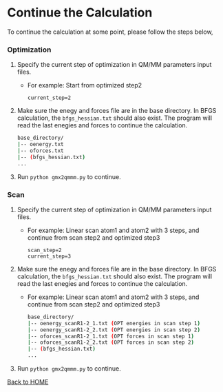 # Continue the Calculation
To continue the calculation at some point, please follow the steps below,

### Optimization

1. Specify the current step of optimization in QM/MM parameters input files.
   - For example: Start from optimized step2
      ```
      current_step=2
      ```
      
2. Make sure the enegy and forces file are in the base directory. In BFGS calculation, the `bfgs_hessian.txt` should also exist. The program will read the last enegies and forces to continue the calculation. 


    ```bash
    base_directory/
    |-- oenergy.txt
    |-- oforces.txt
    |-- (bfgs_hessian.txt)
    ...
    ```

3. Run `python gmx2qmmm.py` to continue. 






### Scan

1. Specify the current step of optimization in QM/MM parameters input files.
   - For example: Linear scan atom1 and atom2 with 3 steps, and continue from scan step2 and optimized step3
      ```
      scan_step=2
      current_step=3
      ```
      
2. Make sure the enegy and forces file are in the base directory. In BFGS calculation, the `bfgs_hessian.txt` should also exist. The program will read the last enegies and forces to continue the calculation. 
   - For example: Linear scan atom1 and atom2 with 3 steps, and continue from scan step2 and optimized step3

       ```bash
       base_directory/
       |-- oenergy_scanR1-2_1.txt (OPT energies in scan step 1)
       |-- oenergy_scanR1-2_2.txt (OPT energies in scan step 2)
       |-- oforces_scanR1-2_1.txt (OPT forces in scan step 1)
       |-- oforces_scanR1-2_2.txt (OPT forces in scan step 2)
       |-- (bfgs_hessian.txt)
       ...
       ```


3. Run `python gmx2qmmm.py` to continue. 



[Back to HOME](index)
